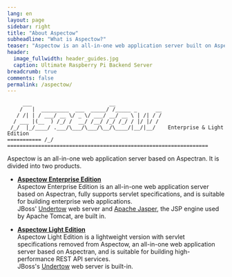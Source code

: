 ```yaml
---
lang: en
layout: page
sidebar: right
title: "About Aspectow"
subheadline: "What is Aspectow?"
teaser: "Aspectow is an all-in-one web application server built on Aspectran."
header:
  image_fullwidth: header_guides.jpg
  caption: Ultimate Raspberry Pi Backend Server
breadcrumb: true
comments: false
permalink: /aspectow/
---
```


```
     ___                         __
    /   |  _________  ___  _____/ /_____ _      __
   / /| | / ___/ __ \/ _ \/ ___/ __/ __ \ | /| / /
  / ___ |(__  ) /_/ /  __/ /__/ /_/ /_/ / |/ |/ /
 /_/  |_/____/ .___/\___/\___/\__/\____/|__/|__/    Enterprise & Light Edition
=========== /_/ =================================================================
```

Aspectow is an all-in-one web application server based on Aspectran. It is divided into two products.

* **[Aspectow Enterprise Edition](/en/aspectow/aspectow)**  
  Aspectow Enterprise Edition is an all-in-one web application server based on Aspectran,
  fully supports servlet specifications, and is suitable for building enterprise web applications.  
  JBoss' [Undertow](http://undertow.io) web server and [Apache Jasper](https://mvnrepository.com/artifact/org.mortbay.jasper/apache-jsp), 
  the JSP engine used by Apache Tomcat, are built in.

* **[Aspectow Light Edition](/en/aspectow/aspectow-light)**  
  Aspectow Light Edition is a lightweight version with servlet specifications removed
  from Aspectow, an all-in-one web application server based on Aspectran, and is suitable
  for building high-performance REST API services.  
  JBoss's [Undertow](http://undertow.io) web server is built-in.
